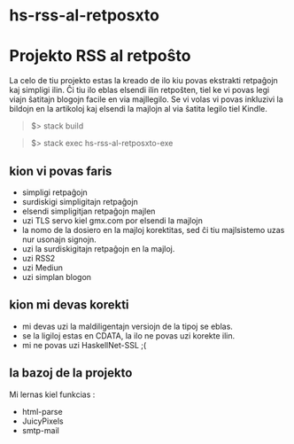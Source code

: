 # hs-rss-al-retposxto

# Projekto RSS al retpoŝto

La celo de tiu projekto estas la kreado de ilo kiu povas ekstrakti retpaĝojn kaj simpligi ilin.
Ĉi tiu ilo eblas elsendi ilin retpoŝten, tiel ke vi povas legi viajn ŝatitajn blogojn facile en via majllegilo. 
Se vi volas vi povas inkluzivi la bildojn en la artikoloj kaj elsendi la majlojn al via ŝatita legilo tiel Kindle.

> $> stack build

> $> stack exec hs-rss-al-retposxto-exe

## kion vi povas faris 

- simpligi retpaĝojn
- surdiskigi simpligitajn retpaĝojn
- elsendi simpligitjan retpaĝojn majlen
- uzi TLS servo kiel gmx.com por elsendi la majlojn
- la nomo de la dosiero en la majloj korektitas, sed ĉi tiu majlsistemo uzas nur usonajn signojn.
- uzi la surdiskigitajn retpaĝojn en la majloj.
- uzi RSS2
- uzi Mediun
- uzi simplan blogon 

## kion mi devas korekti

- mi devas uzi la maldiligentajn versiojn de la tipoj se eblas. 
- se la ligiloj estas en CDATA, la ilo ne povas uzi korekte ilin.
- mi ne povas uzi HaskellNet-SSL ;( 

## la bazoj de la projekto

Mi lernas kiel funkcias : 

- html-parse
- JuicyPixels
- smtp-mail
